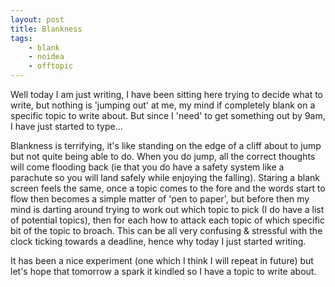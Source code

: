 ```yaml
---
layout: post
title: Blankness
tags:
    - blank
    - noidea
    - offtopic
---
```


Well today I am just writing, I have been sitting here trying to decide what to write, but nothing is 'jumping out' at me, my mind if completely blank on a specific topic to write about. But since I 'need' to get something out by 9am, I have just started to type...

Blankness is terrifying, it's like standing on the edge of a cliff about to jump but not quite being able to do. When you do jump, all the correct thoughts will come flooding back (ie that you do have a safety system like a parachute so you will land safely while enjoying the falling). Staring a blank screen feels the same, once a topic comes to the fore and the words start to flow then becomes a simple matter of 'pen to paper', but before then my mind is darting around trying to work out which topic to pick (I do have a list of potential topics), then for each how to attack each topic of which specific bit of the topic to broach. This can be all very confusing &amp; stressful with the clock ticking towards a deadline, hence why today I just started writing.

It has been a nice experiment (one which I think I will repeat in future) but let's hope that tomorrow a spark it kindled so I have a topic to write about.
